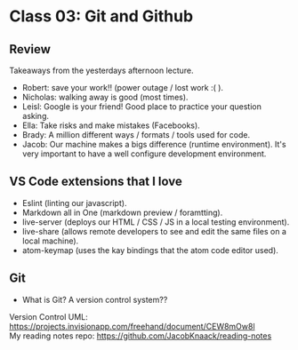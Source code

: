 # Class 03: Git and Github

## Review

Takeaways from the yesterdays afternoon lecture.

  - Robert: save your work!! (power outage / lost work :( ).
  - Nicholas: walking away is good (most times).
  - Leisl: Google is your friend!  Good place to practice your question asking.
  - Ella: Take risks and make mistakes (Facebooks).
  - Brady: A million different ways / formats / tools used for code.
  - Jacob: Our machine makes a bigs difference (runtime environment).  It's very important to have a well configure development environment.

## VS Code extensions that I love

- Eslint (linting our javascript).
- Markdown all in One (markdown preview / foramtting).
- live-server (deploys our HTML / CSS / JS in a local testing environment).
- live-share (allows remote developers to see and edit the same files on a local machine).
- atom-keymap (uses the kay bindings that the atom code editor used).

## Git

- What is Git?  A version control system??

Version Control UML: https://projects.invisionapp.com/freehand/document/CEW8mOw8l  
My reading notes repo: https://github.com/JacobKnaack/reading-notes
